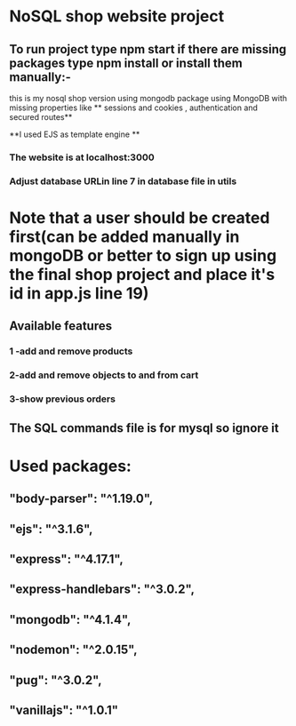 # NoSQL shop website project
## To run project type npm start if there are missing packages type npm install or install them manually:-
this is my nosql shop version using mongodb package using MongoDB with missing properties like ** sessions and cookies , authentication and secured routes**

**I used EJS as template engine **
### The website is at localhost:3000
### Adjust database URLin line 7 in database file in utils
# Note that a user should be created first(can be added manually in mongoDB or better to sign up using the final shop project and place it's id in app.js  line 19)

## Available features
### 1 -add and remove products
### 2-add and remove objects to and from cart
### 3-show previous orders 

## The SQL commands file is for mysql so ignore it

# Used packages:
 ##   "body-parser": "^1.19.0",
 ##   "ejs": "^3.1.6",
 ##   "express": "^4.17.1",
 ##   "express-handlebars": "^3.0.2",
 ##   "mongodb": "^4.1.4",
 ##   "nodemon": "^2.0.15",
 ##   "pug": "^3.0.2",
 ##   "vanillajs": "^1.0.1"
